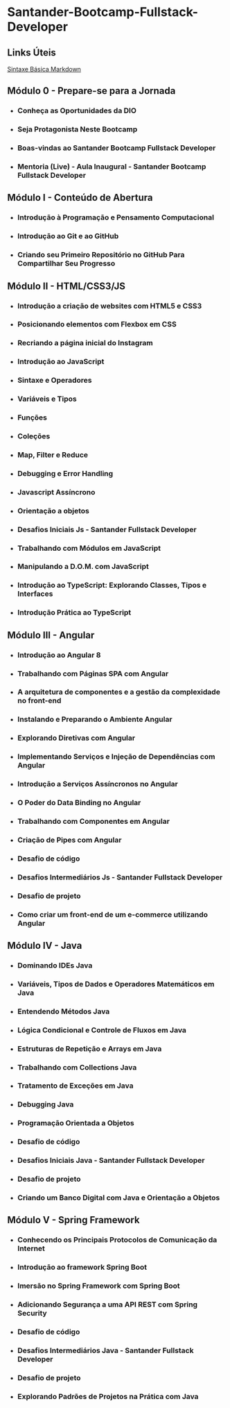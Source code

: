 # Santander-Bootcamp-Fullstack-Developer

## Links Úteis
[Sintaxe Básica Markdown](https://www.markdownguide.org/)


## Módulo 0 - Prepare-se para a Jornada

* ### Conheça as Oportunidades da DIO

* ### Seja Protagonista Neste Bootcamp

* ### Boas-vindas ao Santander Bootcamp Fullstack Developer

* ### Mentoria (Live) - Aula Inaugural - Santander Bootcamp Fullstack Developer


## Módulo I - Conteúdo de Abertura

* ### Introdução à Programação e Pensamento Computacional

* ### Introdução ao Git e ao GitHub

* ### Criando seu Primeiro Repositório no GitHub Para Compartilhar Seu Progresso


## Módulo II - HTML/CSS3/JS

* ### Introdução a criação de websites com HTML5 e CSS3

* ### Posicionando elementos com Flexbox em CSS

* ### Recriando a página inicial do Instagram

* ### Introdução ao JavaScript

* ### Sintaxe e Operadores

* ### Variáveis e Tipos

* ### Funções

* ### Coleções

* ### Map, Filter e Reduce

* ### Debugging e Error Handling

* ### Javascript Assíncrono

* ### Orientação a objetos

* ### Desafios Iniciais Js - Santander Fullstack Developer

* ### Trabalhando com Módulos em JavaScript

* ### Manipulando a D.O.M. com JavaScript

* ### Introdução ao TypeScript: Explorando Classes, Tipos e Interfaces

* ### Introdução Prática ao TypeScript


## Módulo III - Angular

* ### Introdução ao Angular 8

* ### Trabalhando com Páginas SPA com Angular

* ### A arquitetura de componentes e a gestão da complexidade no front-end

* ### Instalando e Preparando o Ambiente Angular

* ### Explorando Diretivas com Angular

* ### Implementando Serviços e Injeção de Dependências com Angular

* ### Introdução a Serviços Assíncronos no Angular

* ### O Poder do Data Binding no Angular

* ### Trabalhando com Componentes em Angular

* ### Criação de Pipes com Angular

* ### Desafio de código
* ### Desafios Intermediários Js - Santander Fullstack Developer

* ### Desafio de projeto
* ### Como criar um front-end de um e-commerce utilizando Angular


## Módulo IV - Java

* ### Dominando IDEs Java

* ### Variáveis, Tipos de Dados e Operadores Matemáticos em Java

* ### Entendendo Métodos Java

* ### Lógica Condicional e Controle de Fluxos em Java

* ### Estruturas de Repetição e Arrays em Java

* ### Trabalhando com Collections Java

* ### Tratamento de Exceções em Java

* ### Debugging Java

* ### Programação Orientada a Objetos

* ### Desafio de código
* ### Desafios Iniciais Java - Santander Fullstack Developer

* ### Desafio de projeto
* ### Criando um Banco Digital com Java e Orientação a Objetos


## Módulo V - Spring Framework

* ### Conhecendo os Principais Protocolos de Comunicação da Internet

* ### Introdução ao framework Spring Boot

* ### Imersão no Spring Framework com Spring Boot

* ### Adicionando Segurança a uma API REST com Spring Security

* ### Desafio de código
* ### Desafios Intermediários Java - Santander Fullstack Developer

* ### Desafio de projeto
* ### Explorando Padrões de Projetos na Prática com Java

